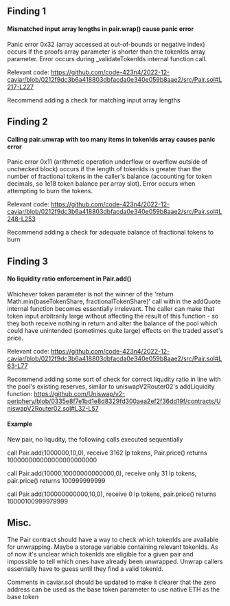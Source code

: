 ## Finding 1
#### Mismatched input array lengths in pair.wrap() cause panic error
Panic error 0x32 (array accessed at out-of-bounds or negative index) occurs if the proofs array parameter is shorter than the tokenIds array parameter. Error occurs during _validateTokenIds internal function call.

Relevant code: https://github.com/code-423n4/2022-12-caviar/blob/0212f9dc3b6a418803dbfacda0e340e059b8aae2/src/Pair.sol#L217-L227

Recommend adding a check for matching input array lengths

## Finding 2
#### Calling pair.unwrap with too many items in tokenIds array causes panic error
Panic error 0x11 (arithmetic operation underflow or overflow outside of unchecked block) occurs if the length of tokenIds is greater than the number of fractional tokens in the caller's balance (accounting for token decimals, so 1e18 token balance per array slot). Error occurs when attempting to burn the tokens.

Relevant code: https://github.com/code-423n4/2022-12-caviar/blob/0212f9dc3b6a418803dbfacda0e340e059b8aae2/src/Pair.sol#L248-L253

Recommend adding a check for adequate balance of fractional tokens to burn

## Finding 3
#### No liquidity ratio enforcement in Pair.add()
Whichever token parameter is not the winner of the 'return Math.min(baseTokenShare, fractionalTokenShare)' call within the addQuote internal function becomes essentially irrelevant. The caller can make that token input arbitrarily large without affecting the result of this function - so they both receive nothing in return and alter the balance of the pool which could have unintended (sometimes quite large) effects on the traded asset's price.

Relevant code: https://github.com/code-423n4/2022-12-caviar/blob/0212f9dc3b6a418803dbfacda0e340e059b8aae2/src/Pair.sol#L63-L77

Recommend adding some sort of check for correct liqudity ratio in line with the pool's existing reserves, similar to uniswapV2Router02's addLiquidity function: https://github.com/Uniswap/v2-periphery/blob/0335e8f7e1bd1e8d8329fd300aea2ef2f36dd19f/contracts/UniswapV2Router02.sol#L32-L57

#### Example

New pair, no liqudity, the following calls executed sequentially

call Pair.add(1000000,10,0), receive 3162 lp tokens, Pair.price() returns 100000000000000000000000

call Pair.add(10000,10000000000000,0), receive only 31 lp tokens, pair.price() returns 100999999999

call Pair.add(100000000000,10,0), receive 0 lp tokens, pair.price() returns 10000100999979999



## Misc.
The Pair contract should have a way to check which tokenIds are available for unwrapping. Maybe a storage variable containing relevant tokenIds. As of now it's unclear which tokenIds are eligible for a given pair and impossible to tell which ones have already been unwrapped. Unwrap callers essentially have to guess until they find a valid tokenId.

Comments in caviar.sol should be updated to make it clearer that the zero address can be used as the base token parameter to use native ETH as the base token

